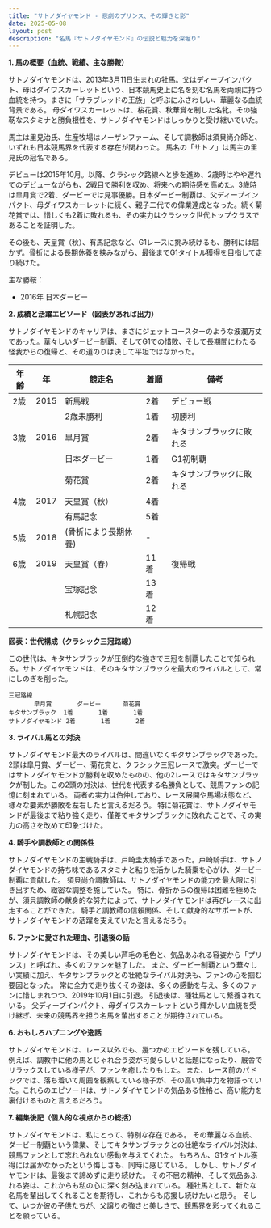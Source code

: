 ```yaml
---
title: "サトノダイヤモンド - 悲劇のプリンス、その輝きと影"
date: 2025-05-08
layout: post
description: "名馬『サトノダイヤモンド』の伝説と魅力を深堀り"
---
```


**1. 馬の概要（血統、戦績、主な勝鞍）**

サトノダイヤモンドは、2013年3月11日生まれの牡馬。父はディープインパクト、母はダイワスカーレットという、日本競馬史上に名を刻む名馬を両親に持つ血統を持つ。まさに「サラブレッドの王族」と呼ぶにふさわしい、華麗なる血統背景である。  母ダイワスカーレットは、桜花賞、秋華賞を制した名牝。その強靭なスタミナと勝負根性を、サトノダイヤモンドはしっかりと受け継いでいた。

馬主は里見治氏、生産牧場はノーザンファーム、そして調教師は須貝尚介師と、いずれも日本競馬界を代表する存在が関わった。  馬名の「サトノ」は馬主の里見氏の冠名である。

デビューは2015年10月。以降、クラシック路線へと歩を進め、2歳時はやや遅れてのデビューながらも、2戦目で勝利を収め、将来への期待感を高めた。3歳時は皐月賞で2着、ダービーでは見事優勝。日本ダービー制覇は、父ディープインパクト、母ダイワスカーレットに続く、親子二代での偉業達成となった。続く菊花賞では、惜しくも2着に敗れるも、その実力はクラシック世代トップクラスであることを証明した。

その後も、天皇賞（秋）、有馬記念など、G1レースに挑み続けるも、勝利には届かず。骨折による長期休養を挟みながら、最後までG1タイトル獲得を目指して走り続けた。

主な勝鞍：
* 2016年 日本ダービー


**2. 成績と活躍エピソード（図表があれば出力）**

サトノダイヤモンドのキャリアは、まさにジェットコースターのような波瀾万丈であった。華々しいダービー制覇、そしてG1での惜敗、そして長期間にわたる怪我からの復帰と、その道のりは決して平坦ではなかった。

| 年齢 | 年 | 競走名       | 着順 | 備考                               |
|-----|---|--------------|-----|------------------------------------|
| 2歳 | 2015 | 新馬戦       | 2着 | デビュー戦                             |
|     |     | 2歳未勝利   | 1着 | 初勝利                               |
| 3歳 | 2016 | 皐月賞       | 2着 | キタサンブラックに敗れる             |
|     |     | 日本ダービー   | 1着 | G1初制覇                             |
|     |     | 菊花賞       | 2着 | キタサンブラックに敗れる             |
| 4歳 | 2017 | 天皇賞（秋） | 4着 |                                    |
|     |     | 有馬記念     | 5着 |                                    |
| 5歳 | 2018 |  (骨折により長期休養)       | -   |                                    |
| 6歳 | 2019 | 天皇賞（春） | 11着 |  復帰戦                               |
|     |     | 宝塚記念     | 13着 |                                    |
|     |     | 札幌記念     | 12着 |                                    |

**図表：世代構成（クラシック三冠路線）**

この世代は、キタサンブラックが圧倒的な強さで三冠を制覇したことで知られる。サトノダイヤモンドは、そのキタサンブラックを最大のライバルとして、常にしのぎを削った。


```
三冠路線
       皐月賞       ダービー      菊花賞
キタサンブラック  1着       1着       1着
サトノダイヤモンド 2着       1着       2着
```


**3. ライバル馬との対決**

サトノダイヤモンド最大のライバルは、間違いなくキタサンブラックであった。2頭は皐月賞、ダービー、菊花賞と、クラシック三冠レースで激突。ダービーではサトノダイヤモンドが勝利を収めたものの、他の2レースではキタサンブラックが制した。この2頭の対決は、世代を代表する名勝負として、競馬ファンの記憶に刻まれている。  両者の実力は伯仲しており、レース展開や馬場状態など、様々な要素が勝敗を左右したと言えるだろう。  特に菊花賞は、サトノダイヤモンドが最後まで粘り強く走り、僅差でキタサンブラックに敗れたことで、その実力の高さを改めて印象づけた。

**4. 騎手や調教師との関係性**

サトノダイヤモンドの主戦騎手は、戸崎圭太騎手であった。戸崎騎手は、サトノダイヤモンドの持ち味であるスタミナと粘りを活かした騎乗を心がけ、ダービー制覇に貢献した。  須貝尚介調教師は、サトノダイヤモンドの能力を最大限に引き出すため、緻密な調整を施していた。  特に、骨折からの復帰は困難を極めたが、須貝調教師の献身的な努力によって、サトノダイヤモンドは再びレースに出走することができた。  騎手と調教師の信頼関係、そして献身的なサポートが、サトノダイヤモンドの活躍を支えていたと言えるだろう。


**5. ファンに愛された理由、引退後の話**

サトノダイヤモンドは、その美しい芦毛の毛色と、気品あふれる容姿から「プリンス」と呼ばれ、多くのファンを魅了した。  また、ダービー制覇という華々しい実績に加え、キタサンブラックとの壮絶なライバル対決も、ファンの心を掴む要因となった。  常に全力で走り抜くその姿は、多くの感動を与え、多くのファンに惜しまれつつ、2019年10月1日に引退。  引退後は、種牡馬として繋養されている。  父ディープインパクト、母ダイワスカーレットという輝かしい血統を受け継ぎ、未来の競馬界を担う名馬を輩出することが期待されている。


**6. おもしろハプニングや逸話**

サトノダイヤモンドは、レース以外でも、幾つかのエピソードを残している。  例えば、調教中に他の馬とじゃれ合う姿が可愛らしいと話題になったり、厩舎でリラックスしている様子が、ファンを癒したりもした。  また、レース前のパドックでは、落ち着いて周囲を観察している様子が、その高い集中力を物語っていた。これらのエピソードは、サトノダイヤモンドの気品ある性格と、高い能力を裏付けるものと言えるだろう。


**7. 編集後記（個人的な視点からの総括）**

サトノダイヤモンドは、私にとって、特別な存在である。  その華麗なる血統、ダービー制覇という偉業、そしてキタサンブラックとの壮絶なライバル対決は、競馬ファンとして忘れられない感動を与えてくれた。  もちろん、G1タイトル獲得には届かなかったという悔しさも、同時に感じている。  しかし、サトノダイヤモンドは、最後まで諦めずに走り続けた。  その不屈の精神、そして気品あふれる姿は、これからも私の心に深く刻み込まれている。  種牡馬として、新たな名馬を輩出してくれることを期待し、これからも応援し続けたいと思う。  そして、いつか彼の子供たちが、父譲りの強さと美しさで、競馬界を彩ってくれることを願っている。
